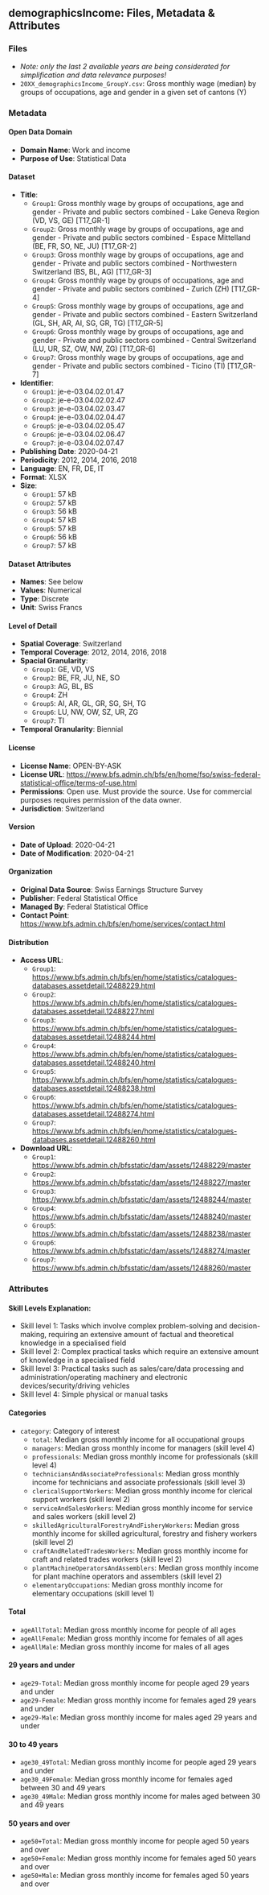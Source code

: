 ## demographicsIncome: Files, Metadata & Attributes

### **Files**
- *Note: only the last 2 available years are being considerated for simplification and data relevance purposes!*
- ```20XX_demographicsIncome_GroupY.csv```: Gross monthly wage (median) by groups of occupations, age and gender in a given set of cantons (Y)

### Metadata

#### Open Data Domain
- **Domain Name**: Work and income
- **Purpose of Use**: Statistical Data

#### Dataset
- **Title**: 
  - ```Group1```: Gross monthly wage by groups of occupations, age and gender - Private and public sectors combined - Lake Geneva Region (VD, VS, GE) [T17_GR-1]
  - ```Group2```: Gross monthly wage by groups of occupations, age and gender - Private and public sectors combined - Espace Mittelland (BE, FR, SO, NE, JU) [T17_GR-2]
  - ```Group3```: Gross monthly wage by groups of occupations, age and gender - Private and public sectors combined - Northwestern Switzerland (BS, BL, AG) [T17_GR-3]
  - ```Group4```: Gross monthly wage by groups of occupations, age and gender - Private and public sectors combined - Zurich (ZH) [T17_GR-4]
  - ```Group5```: Gross monthly wage by groups of occupations, age and gender - Private and public sectors combined - Eastern Switzerland (GL, SH, AR, AI, SG, GR, TG) [T17_GR-5]
  - ```Group6```: Gross monthly wage by groups of occupations, age and gender - Private and public sectors combined - Central Switzerland (LU, UR, SZ, OW, NW, ZG) [T17_GR-6]
  - ```Group7```: Gross monthly wage by groups of occupations, age and gender - Private and public sectors combined - Ticino (TI) [T17_GR-7]
- **Identifier**:
  - ```Group1```: je-e-03.04.02.01.47
  - ```Group2```: je-e-03.04.02.02.47
  - ```Group3```: je-e-03.04.02.03.47
  - ```Group4```: je-e-03.04.02.04.47
  - ```Group5```: je-e-03.04.02.05.47
  - ```Group6```: je-e-03.04.02.06.47
  - ```Group7```: je-e-03.04.02.07.47
- **Publishing Date**: 2020-04-21
- **Periodicity**: 2012, 2014, 2016, 2018
- **Language**: EN, FR, DE, IT
- **Format**: XLSX
- **Size**: 
  - ```Group1```: 57 kB
  - ```Group2```: 57 kB
  - ```Group3```: 56 kB
  - ```Group4```: 57 kB
  - ```Group5```: 57 kB
  - ```Group6```: 56 kB
  - ```Group7```: 57 kB

#### Dataset Attributes
- **Names**: See below
- **Values**: Numerical
- **Type**: Discrete
- **Unit**: Swiss Francs

#### Level of Detail
- **Spatial Coverage**: Switzerland
- **Temporal Coverage**: 2012, 2014, 2016, 2018
- **Spacial Granularity**:
  - ```Group1```: GE, VD, VS
  - ```Group2```: BE, FR, JU, NE, SO
  - ```Group3```: AG, BL, BS
  - ```Group4```: ZH
  - ```Group5```: AI, AR, GL, GR, SG, SH, TG
  - ```Group6```: LU, NW, OW, SZ, UR, ZG
  - ```Group7```: TI
- **Temporal Granularity**: Biennial

#### License
- **License Name**: OPEN-BY-ASK
- **License URL**: https://www.bfs.admin.ch/bfs/en/home/fso/swiss-federal-statistical-office/terms-of-use.html
- **Permissions**: Open use. Must provide the source. Use for commercial purposes requires permission of the data owner.
- **Jurisdiction**: Switzerland

#### Version
- **Date of Upload**: 2020-04-21
- **Date of Modification**: 2020-04-21

#### Organization
- **Original Data Source**: Swiss Earnings Structure Survey
- **Publisher**: Federal Statistical Office
- **Managed By**: Federal Statistical Office
- **Contact Point**: https://www.bfs.admin.ch/bfs/en/home/services/contact.html

#### Distribution
- **Access URL**:
  - ```Group1```: https://www.bfs.admin.ch/bfs/en/home/statistics/catalogues-databases.assetdetail.12488229.html
  - ```Group2```: https://www.bfs.admin.ch/bfs/en/home/statistics/catalogues-databases.assetdetail.12488227.html
  - ```Group3```: https://www.bfs.admin.ch/bfs/en/home/statistics/catalogues-databases.assetdetail.12488244.html
  - ```Group4```: https://www.bfs.admin.ch/bfs/en/home/statistics/catalogues-databases.assetdetail.12488240.html
  - ```Group5```: https://www.bfs.admin.ch/bfs/en/home/statistics/catalogues-databases.assetdetail.12488238.html
  - ```Group6```: https://www.bfs.admin.ch/bfs/en/home/statistics/catalogues-databases.assetdetail.12488274.html
  - ```Group7```: https://www.bfs.admin.ch/bfs/en/home/statistics/catalogues-databases.assetdetail.12488260.html
- **Download URL**:
  - ```Group1```: https://www.bfs.admin.ch/bfsstatic/dam/assets/12488229/master
  - ```Group2```: https://www.bfs.admin.ch/bfsstatic/dam/assets/12488227/master
  - ```Group3```: https://www.bfs.admin.ch/bfsstatic/dam/assets/12488244/master
  - ```Group4```: https://www.bfs.admin.ch/bfsstatic/dam/assets/12488240/master
  - ```Group5```: https://www.bfs.admin.ch/bfsstatic/dam/assets/12488238/master
  - ```Group6```: https://www.bfs.admin.ch/bfsstatic/dam/assets/12488274/master
  - ```Group7```: https://www.bfs.admin.ch/bfsstatic/dam/assets/12488260/master

### Attributes

#### Skill Levels Explanation:
- Skill level 1: Tasks which involve complex problem-solving and decision-making, requiring an extensive amount of factual and theoretical knowledge in a specialised field
- Skill level 2: Complex practical tasks which require an extensive amount of knowledge in a specialised field
- Skill level 3: Practical tasks such as sales/care/data processing and administration/operating machinery and electronic devices/security/driving vehicles 
- Skill level 4: Simple physical or manual tasks


#### Categories
- ```category```: Category of interest
  - ```total```: Median gross monthly income for all occupational groups
  - ```managers```: Median gross monthly income for managers (skill level 4)
  - ```professionals```: Median gross monthly income for professionals (skill level 4)
  - ```techniciansAndAssociateProfessionals```: Median gross monthly income for technicians and associate professionals (skill level 3)
  - ```clericalSupportWorkers```: Median gross monthly income for clerical support workers (skill level 2)
  - ```serviceAndSalesWorkers```: Median gross monthly income for service and sales workers (skill level 2)
  - ```skilledAgriculturalForestryAndFisheryWorkers```: Median gross monthly income for skilled agricultural, forestry and fishery workers (skill level 2)
  - ```craftAndRelatedTradesWorkers```: Median gross monthly income for craft and related trades workers (skill level 2)
  - ```plantMachineOperatorsAndAssemblers```: Median gross monthly income for plant machine operators and assemblers (skill level 2)
  - ```elementaryOccupations```: Median gross monthly income for elementary occupations (skill level 1)

#### Total
- ```ageAllTotal```: Median gross monthly income for people of all ages
- ```ageAllFemale```: Median gross monthly income for females of all ages
- ```ageAllMale```: Median gross monthly income for males of all ages

#### 29 years and under
- ```age29-Total```: Median gross monthly income for people aged 29 years and under
- ```age29-Female```: Median gross monthly income for females aged 29 years and under
- ```age29-Male```: Median gross monthly income for males aged 29 years and under

#### 30 to 49 years
- ```age30_49Total```: Median gross monthly income for people aged 29 years and under
- ```age30_49Female```: Median gross monthly income for females aged between 30 and 49 years
- ```age30_49Male```: Median gross monthly income for males aged between 30 and 49 years

#### 50 years and over
- ```age50+Total```: Median gross monthly income for people aged 50 years and over
- ```age50+Female```: Median gross monthly income for females aged 50 years and over
- ```age50+Male```: Median gross monthly income for females aged 50 years and over 
